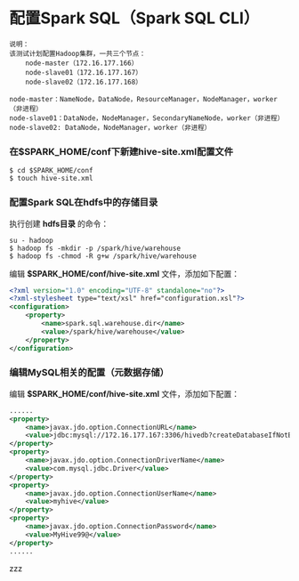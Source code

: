 配置Spark SQL（Spark SQL CLI）
=================================================================================
```
说明：
该测试计划配置Hadoop集群，一共三个节点：
    node-master（172.16.177.166）
    node-slave01（172.16.177.167）
    node-slave02（172.16.177.168）

node-master：NameNode，DataNode，ResourceManager，NodeManager，worker（非进程）
node-slave01：DataNode，NodeManager，SecondaryNameNode，worker（非进程）
node-slave02: DataNode，NodeManager，worker（非进程）
```

### 在$SPARK_HOME/conf下新建hive-site.xml配置文件
```shell
$ cd $SPARK_HOME/conf
$ touch hive-site.xml
```

### 配置Spark SQL在hdfs中的存储目录
执行创建 **hdfs目录** 的命令：
```shell
su - hadoop
$ hadoop fs -mkdir -p /spark/hive/warehouse
$ hadoop fs -chmod -R g+w /spark/hive/warehouse
```
编辑 **$SPARK_HOME/conf/hive-site.xml** 文件，添加如下配置：
```xml
<?xml version="1.0" encoding="UTF-8" standalone="no"?>
<?xml-stylesheet type="text/xsl" href="configuration.xsl"?>
<configuration>
    <property>
        <name>spark.sql.warehouse.dir</name>
        <value>/spark/hive/warehouse</value>
    </property>
</configuration>
```

### 编辑MySQL相关的配置（元数据存储）
编辑 **$SPARK_HOME/conf/hive-site.xml** 文件，添加如下配置：
```xml
......
<property>
    <name>javax.jdo.option.ConnectionURL</name>
    <value>jdbc:mysql://172.16.177.167:3306/hivedb?createDatabaseIfNotExist=true&amp;characterEncoding=UTF-8</value>
</property>
<property>
    <name>javax.jdo.option.ConnectionDriverName</name>
    <value>com.mysql.jdbc.Driver</value>
</property>
<property>
    <name>javax.jdo.option.ConnectionUserName</name>
    <value>myhive</value>
</property>
<property>
    <name>javax.jdo.option.ConnectionPassword</name>
    <value>MyHive99@</value>
</property>
......
```





































zzz
